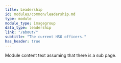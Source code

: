 ```yaml
---
title: Leadership
id: modules/common/leadership.md
type: module
module_type: imagegroup
data_type: leadership
link: "/about/"
subtitle: "The current HSO officers."
has_header: true
---
```

Module content text assuming that there is a sub page.